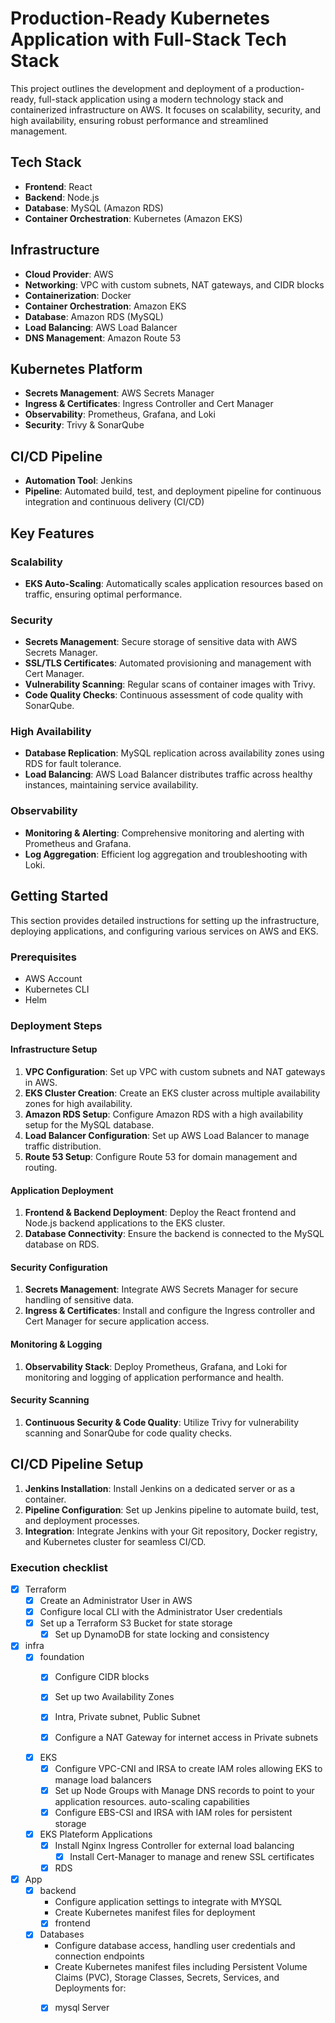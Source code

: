 # Production-Ready Kubernetes Application with Full-Stack Tech Stack

This project outlines the development and deployment of a production-ready, full-stack application using a modern technology stack and containerized infrastructure on AWS. It focuses on scalability, security, and high availability, ensuring robust performance and streamlined management.

## Tech Stack

- **Frontend**: React
- **Backend**: Node.js
- **Database**: MySQL (Amazon RDS)
- **Container Orchestration**: Kubernetes (Amazon EKS)

## Infrastructure

- **Cloud Provider**: AWS
- **Networking**: VPC with custom subnets, NAT gateways, and CIDR blocks
- **Containerization**: Docker
- **Container Orchestration**: Amazon EKS
- **Database**: Amazon RDS (MySQL)
- **Load Balancing**: AWS Load Balancer
- **DNS Management**: Amazon Route 53

## Kubernetes Platform

- **Secrets Management**: AWS Secrets Manager
- **Ingress & Certificates**: Ingress Controller and Cert Manager
- **Observability**: Prometheus, Grafana, and Loki
- **Security**: Trivy & SonarQube

## CI/CD Pipeline

- **Automation Tool**: Jenkins
- **Pipeline**: Automated build, test, and deployment pipeline for continuous integration and continuous delivery (CI/CD)

## Key Features

### Scalability

- **EKS Auto-Scaling**: Automatically scales application resources based on traffic, ensuring optimal performance.

### Security

- **Secrets Management**: Secure storage of sensitive data with AWS Secrets Manager.
- **SSL/TLS Certificates**: Automated provisioning and management with Cert Manager.
- **Vulnerability Scanning**: Regular scans of container images with Trivy.
- **Code Quality Checks**: Continuous assessment of code quality with SonarQube.

### High Availability

- **Database Replication**: MySQL replication across availability zones using RDS for fault tolerance.
- **Load Balancing**: AWS Load Balancer distributes traffic across healthy instances, maintaining service availability.

### Observability

- **Monitoring & Alerting**: Comprehensive monitoring and alerting with Prometheus and Grafana.
- **Log Aggregation**: Efficient log aggregation and troubleshooting with Loki.

## Getting Started

This section provides detailed instructions for setting up the infrastructure, deploying applications, and configuring various services on AWS and EKS.

### Prerequisites

- AWS Account
- Kubernetes CLI
- Helm

### Deployment Steps

#### Infrastructure Setup

1. **VPC Configuration**: Set up VPC with custom subnets and NAT gateways in AWS.
2. **EKS Cluster Creation**: Create an EKS cluster across multiple availability zones for high availability.
3. **Amazon RDS Setup**: Configure Amazon RDS with a high availability setup for the MySQL database.
4. **Load Balancer Configuration**: Set up AWS Load Balancer to manage traffic distribution.
5. **Route 53 Setup**: Configure Route 53 for domain management and routing.

#### Application Deployment

1. **Frontend & Backend Deployment**: Deploy the React frontend and Node.js backend applications to the EKS cluster.
2. **Database Connectivity**: Ensure the backend is connected to the MySQL database on RDS.

#### Security Configuration

1. **Secrets Management**: Integrate AWS Secrets Manager for secure handling of sensitive data.
2. **Ingress & Certificates**: Install and configure the Ingress controller and Cert Manager for secure application access.

#### Monitoring & Logging

1. **Observability Stack**: Deploy Prometheus, Grafana, and Loki for monitoring and logging of application performance and health.

#### Security Scanning

1. **Continuous Security & Code Quality**: Utilize Trivy for vulnerability scanning and SonarQube for code quality checks.

## CI/CD Pipeline Setup

1. **Jenkins Installation**: Install Jenkins on a dedicated server or as a container.
2. **Pipeline Configuration**: Set up Jenkins pipeline to automate build, test, and deployment processes.
3. **Integration**: Integrate Jenkins with your Git repository, Docker registry, and Kubernetes cluster for seamless CI/CD.


### Execution checklist
- [x] Terraform
	- [x] Create an Administrator User in AWS
	- [x] Configure local CLI with the Administrator User credentials
	- [x] Set up a Terraform S3 Bucket for state storage
        - [x] Set up DynamoDB for state locking and consistency
- [x] infra
	- [x] foundation
		- [x] Configure CIDR blocks
		- [x] Set up two Availability Zones 
		- [x] Intra, Private subnet, Public Subnet
		- [x] Configure a NAT Gateway for internet access in Private subnets
       
		
	- [x] EKS
		- [x] Configure VPC-CNI and IRSA to create IAM roles allowing EKS to manage load balancers
		- [x] Set up Node Groups with Manage DNS records to point to your application resources.
	auto-scaling capabilities
		- [x] Configure EBS-CSI and IRSA with IAM roles for persistent storage
	- [x] EKS Plateform Applications
		- [x] Install Nginx Ingress Controller for external load balancing
	        - [x] Install Cert-Manager to manage and renew SSL certificates
      
         - [x] RDS

- [x] App	
	- [x] backend
	     - Configure application settings to integrate with MYSQL
	     - Create Kubernetes manifest files for deployment
        - [x] frontend
	- [x] Databases
	     - Configure database access, handling user credentials and connection endpoints
	     - Create Kubernetes manifest files including Persistent Volume Claims (PVC), Storage Classes, Secrets, Services, and Deployments for:
	  - [x] mysql Server
	 

 
